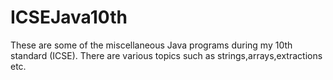 # ICSEJava10th
These are some of the miscellaneous Java programs during my 10th standard (ICSE).
There are various topics such as strings,arrays,extractions etc.
